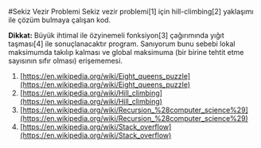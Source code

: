 #Sekiz Vezir Problemi
Sekiz vezir problemi[1] için hill-climbing[2] yaklaşımı ile çözüm bulmaya çalışan kod.

**Dikkat:** Büyük ihtimal ile özyinemeli fonksiyon[3] çağırımında yığıt taşması[4] ile sonuçlanacaktır program. Sanıyorum bunu sebebi lokal maksimumda takılıp kalması ve global maksimuma (bir birine tehtit etme sayısının sıfır olması) erişememesi.

1. [https://en.wikipedia.org/wiki/Eight_queens_puzzle](https://en.wikipedia.org/wiki/Eight_queens_puzzle)
2. [https://en.wikipedia.org/wiki/Hill_climbing](https://en.wikipedia.org/wiki/Hill_climbing)
3. [https://en.wikipedia.org/wiki/Recursion_%28computer_science%29](https://en.wikipedia.org/wiki/Recursion_%28computer_science%29)
4. [https://en.wikipedia.org/wiki/Stack_overflow](https://en.wikipedia.org/wiki/Stack_overflow)
